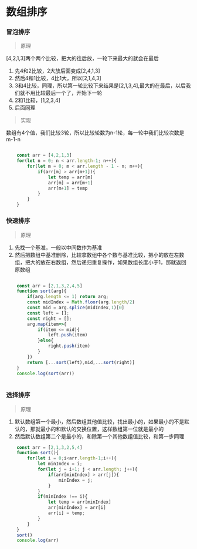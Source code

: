 # 数组排序

### 冒泡排序

> 原理

[4,2,1,3]两个两个比较，把大的往后放，一轮下来最大的就会在最后

1. 先4和2比较，2大放后面变成[2,4,1,3]
2. 然后4和1比较，4比1大，所以[2,1,4,3]
3. 3和4比较，同理，所以第一轮比较下来结果是[2,1,3,4],最大的在最后，以后我们就不用比较最后一个了，开始下一轮
4. 2和1比较，[1,2,3,4]
5. 后面同理

> 实现

数组有4个值，我们比较3轮，所以比较轮数为n-1轮，每一轮中我们比较次数是m-1-n


```javascript

    const arr = [4,2,1,3]
    for(let n = 0; n < arr.length-1; n++){
        for(let m = 0; m < arr.length - 1 - n; m++){
            if(arr[m] > arr[m+1]){
                let temp = arr[m]
                arr[m] = arr[m+1]
                arr[m+1] = temp
            }
        }
    }

```

### 快速排序

> 原理

1. 先找一个基准，一般以中间数作为基准
2. 然后把数组中基准删除，比较拿数组中各个数与基准比较，把小的放在左数组，把大的放在右数组，然后递归重复操作，如果数组长度小于1，那就返回原数组

```javascript

    const arr = [2,1,3,2,4,5]
    function sort(arg){
        if(arg.length <= 1) return arg;
        const midIndex = Math.floor(arg.length/2)
        const mid = arg.splice(midIndex,1)[0]
        const left = [];
        const right = [];
        arg.map(item=>{
            if(item <= mid){
                left.push(item)
            }else{
                right.push(item)
            }
        })
        return [...sort(left),mid,...sort(right)]
    }
    console.log(sort(arr))
    
```

### 选择排序

> 原理

1. 默认数组第一个最小，然后数组其他值比较，找出最小的，如果最小的不是默认的，那就最小的和默认的交换位置，这样数组第一位就是最小的
2. 然后默认数组第二个是最小的，和除第一个其他数组值比较，和第一步同理

```javascript
    const arr = [2,1,3,2,5,4]
    function sort(){
        for(let i = 0;i<arr.length-1;i++){
            let minIndex = i;
            for(let j = i+1; j < arr.length; j++){
                if(arr[minIndex] > arr[j]){
                    minIndex = j;
                }
            }
            if(minIndex !== i){
                let temp = arr[minIndex]
                arr[minIndex] = arr[i]
                arr[i] = temp;
            }
        }
    }
    sort()
    console.log(arr)
```